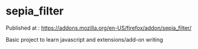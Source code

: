 # sepia_filter

Published at : https://addons.mozilla.org/en-US/firefox/addon/sepia_filter/

Basic project to learn javascript and extensions/add-on writing
